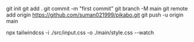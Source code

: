 git init
git add .
git commit -m "first commit"
git branch -M main
git remote add origin https://github.com/suman021999/pikabo.git
git push -u origin main



npx tailwindcss -i ./src/input.css -o ./main/style.css --watch